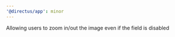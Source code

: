 ```yaml
---
'@directus/app': minor
---
```


Allowing users to zoom in/out the image even if the field is disabled
